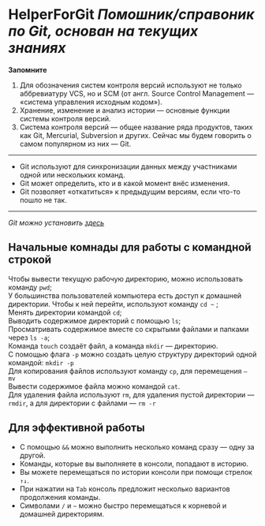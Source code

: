 # HelperForGit *Помошник/справоник по Git, основан на текущих знаниях*

**Запомните**
1. Для обозначения систем контроля версий используют не только аббревиатуру VCS, но и SCM (от англ. Source Control Management — «система управления исходным кодом»).
2. Хранение, изменение и анализ истории — основные функции системы контроля версий.
3. Система контроля версий — общее название ряда продуктов, таких как Git, Mercurial, Subversion и других. Сейчас мы будем говорить о самом популярном из них — Git.
---
- Git используют для синхронизации данных между участниками одной или нескольких команд.
- Git может определить, кто и в какой момент внёс изменения.
- Git позволяет «откатиться» к предыдущим версиям, если что-то пошло не так.
---
*Git можно установить [здесь](https://git-scm.com/download/win)*

## **Начальные комнады для работы с командной строкой**
Чтобы вывести текущую рабочую директорию, можно использовать команду ```pwd```; <br>
У большинства пользователей компьютера есть доступ к домашней директории. Чтобы к ней перейти, используют команду ```cd ~``` ; <br>
Менять директории командой ```cd```; <br>
Выводить содержимое директорий с помощью ```ls```; <br>
Просматривать содержимое вместе со скрытыми файлами и папками через ```ls -a```; <br>
Команда ```touch``` создаёт файл, а команда ```mkdir``` — директорию. <br>
С помощью флага ```-p``` можно создать целую структуру директорий одной командой: ```mkdir -p``` <br>
Для копирования файлов используют команду ```cp```, для перемещения ```— mv```<br>
Вывести содержимое файла можно командой ```cat```. <br>
Для удаления файла используют ```rm```, для удаления пустой директории — ```rmdir```, а для директории с файлами — ```rm -r``` <br>

## **Для эффективной работы**
* С помощью ```&&``` можно выполнить несколько команд сразу — одну за другой. 
* Команды, которые вы выполняете в консоли, попадают в историю.
* Вы можете перемещаться по истории консоли при помощи стрелок ```↑↓```. 
* При нажатии на ```Tab``` консоль предложит несколько вариантов продолжения команды. 
* Символами ```/``` и ```~``` можно быстро перемещаться к корневой и домашней директориям. 
